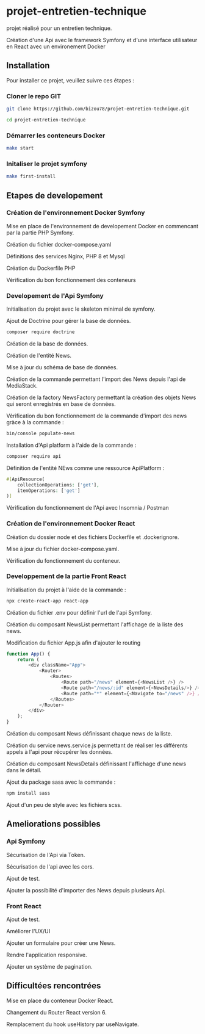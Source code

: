 # projet-entretien-technique
projet réalisé pour un entretien technique.

Création d'une Api avec le framework Symfony et d'une interface utilisateur en React
avec un environement Docker

## Installation

Pour installer ce projet, veuillez suivre ces étapes :

### Cloner le repo GIT

```bash
git clone https://github.com/bizou78/projet-entretien-technique.git
```

```bash
cd projet-entretien-technique
```

### Démarrer les conteneurs Docker
```bash
make start
```
### Initaliser le projet symfony
```bash
make first-install
```

## Etapes de developement

### Création de l'environnement Docker Symfony
Mise en place de l'environnement de developement Docker en commencant par la partie PHP Symfony.

Création du fichier docker-compose.yaml

Définitions des services Nginx, PHP 8 et Mysql

Création du Dockerfile PHP

Vérification du bon fonctionnement des conteneurs

### Developement de l'Api Symfony

Initialisation du projet avec le skeleton minimal de symfony.

Ajout de Doctrine pour gérer la base de données.
```bash
composer require doctrine
```
Création de la base de données.

Création de l'entité News.

Mise à jour du schéma de base de données.

Création de la commande permettant l'import des News depuis l'api de MediaStack.

Création de la factory NewsFactory permettant la création des objets News qui seront enregistrés en base de données.

Vérification du bon fonctionnement de la commande d'import des news gràce à la commande :
```bash
bin/console populate-news
```

Installation d'Api platform à l'aide de la commande :
```bash
composer require api
```

Définition de l'entité NEws comme une ressource ApiPlatform :
```php
#[ApiResource(
    collectionOperations: ['get'],
    itemOperations: ['get']
)]
```

Vérification du fonctionnement de l'Api avec Insomnia / Postman

### Création de l'environnement Docker React
Création du dossier node et des fichiers Dockerfile et .dockerignore.

Mise à jour du fichier docker-compose.yaml.

Vérification du fonctionnement du conteneur.

### Developpement de la partie Front React

Initialisation du projet à l'aide de la commande :
```bash
npx create-react-app react-app
```

Création du fichier .env pour définir l'url de l'api Symfony.

Création du composant NewsList permettant l'affichage de la liste des news.

Modification du fichier App.js afin d'ajouter le routing
```js
function App() {
    return (
        <div className="App">
            <Router>
                <Routes>
                    <Route path="/news" element={<NewsList />} />
                    <Route path="/news/:id" element={<NewsDetails/>} />
                    <Route path="*" element={<Navigate to="/news" />} />
                </Routes>
            </Router>
        </div>
    );
}
```

Création du composant News définissant chaque news de la liste.

Création du service news.service.js permettant de réaliser les différents appels à l'api pour récupérer les données.

Création du composant NewsDetails définissant l'affichage d'une news dans le détail.

Ajout du package sass avec la commande :
```bash
npm install sass
```

Ajout d'un peu de style avec les fichiers scss.

## Ameliorations possibles

### Api Symfony
Sécurisation de l'Api via Token.

Sécurisation de l'api avec les cors.

Ajout de test.

Ajouter la possibilité d'importer des News depuis plusieurs Api.

### Front React
Ajout de test.

Améliorer l'UX/UI

Ajouter un formulaire pour créer une News.

Rendre l'application responsive.

Ajouter un système de pagination.


## Difficultées rencontrées

Mise en place du conteneur Docker React.

Changement du Router React version 6.

Remplacement du hook useHistory par useNavigate.